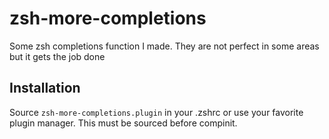 # zsh-more-completions

Some zsh completions function I made. They are not perfect in some areas but it gets the job done

## Installation

Source `zsh-more-completions.plugin` in your .zshrc or use your favorite plugin manager.
This must be sourced before compinit.

